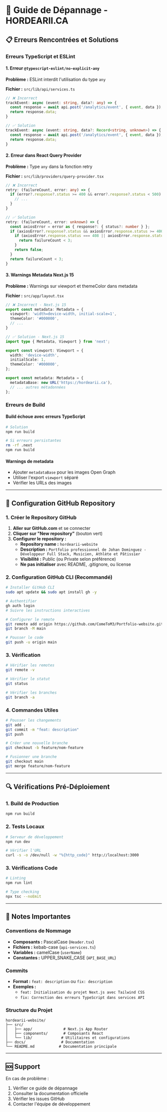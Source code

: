 # 🔧 Guide de Dépannage - HORDEARII.CA

## 📋 Erreurs Rencontrées et Solutions

### Erreurs TypeScript et ESLint

#### 1. Erreur `@typescript-eslint/no-explicit-any`
**Problème :** ESLint interdit l'utilisation du type `any`

**Fichier :** `src/lib/api/services.ts`
```typescript
// ❌ Incorrect
trackEvent: async (event: string, data?: any) => {
  const response = await api.post('/analytics/event', { event, data });
  return response.data;
}

// ✅ Solution
trackEvent: async (event: string, data?: Record<string, unknown>) => {
  const response = await api.post('/analytics/event', { event, data });
  return response.data;
}
```

#### 2. Erreur dans React Query Provider
**Problème :** Type `any` dans la fonction retry

**Fichier :** `src/lib/providers/query-provider.tsx`
```typescript
// ❌ Incorrect
retry: (failureCount, error: any) => {
  if (error?.response?.status >= 400 && error?.response?.status < 500) {
    // ...
  }
}

// ✅ Solution
retry: (failureCount, error: unknown) => {
  const axiosError = error as { response?: { status?: number } };
  if (axiosError?.response?.status && axiosError.response.status >= 400 && axiosError.response.status < 500) {
    if (axiosError.response.status === 408 || axiosError.response.status === 429) {
      return failureCount < 3;
    }
    return false;
  }
  return failureCount < 3;
}
```

#### 3. Warnings Metadata Next.js 15
**Problème :** Warnings sur viewport et themeColor dans metadata

**Fichier :** `src/app/layout.tsx`
```typescript
// ❌ Incorrect - Next.js 15
export const metadata: Metadata = {
  viewport: 'width=device-width, initial-scale=1',
  themeColor: '#000000',
  // ...
}

// ✅ Solution - Next.js 15
import type { Metadata, Viewport } from 'next';

export const viewport: Viewport = {
  width: 'device-width',
  initialScale: 1,
  themeColor: '#000000',
};

export const metadata: Metadata = {
  metadataBase: new URL('https://hordearii.ca'),
  // ... autres métadonnées
};
```

### Erreurs de Build

#### Build échoue avec erreurs TypeScript
```bash
# Solution
npm run build

# Si erreurs persistantes
rm -rf .next
npm run build
```

#### Warnings de metadata
- Ajouter `metadataBase` pour les images Open Graph
- Utiliser l'export `viewport` séparé
- Vérifier les URLs des images

---

## 🚀 Configuration GitHub Repository

### 1. Créer le Repository GitHub

1. **Aller sur GitHub.com** et se connecter
2. **Cliquer sur "New repository"** (bouton vert)
3. **Configurer le repository :**
   - **Repository name :** `hordearii-website`
   - **Description :** `Portfolio professionnel de Johan Dominguez - Développeur Full Stack, Musicien, Athlète et Pâtissier`
   - **Visibilité :** Public (ou Private selon préférence)
   - **Ne pas initialiser** avec README, .gitignore, ou license

### 2. Configuration GitHub CLI (Recommandé)

```bash
# Installer GitHub CLI
sudo apt update && sudo apt install gh -y

# Authentifier
gh auth login
# Suivre les instructions interactives

# Configurer le remote
git remote add origin https://github.com/ComeToM3/Portfolio-website.git
git branch -M main

# Pousser le code
git push -u origin main
```

### 3. Vérification

```bash
# Vérifier les remotes
git remote -v

# Vérifier le statut
git status

# Vérifier les branches
git branch -a
```

### 4. Commandes Utiles

```bash
# Pousser les changements
git add .
git commit -m "feat: description"
git push

# Créer une nouvelle branche
git checkout -b feature/nom-feature

# Fusionner une branche
git checkout main
git merge feature/nom-feature
```

---

## 🔍 Vérifications Pré-Déploiement

### 1. Build de Production
```bash
npm run build
```

### 2. Tests Locaux
```bash
# Serveur de développement
npm run dev

# Vérifier l'URL
curl -s -o /dev/null -w "%{http_code}" http://localhost:3000
```

### 3. Vérifications Code
```bash
# Linting
npm run lint

# Type checking
npx tsc --noEmit
```

---

## 📝 Notes Importantes

### Conventions de Nommage
- **Composants :** PascalCase (`Header.tsx`)
- **Fichiers :** kebab-case (`api-services.ts`)
- **Variables :** camelCase (`userName`)
- **Constantes :** UPPER_SNAKE_CASE (`API_BASE_URL`)

### Commits
- **Format :** `feat: description` ou `fix: description`
- **Exemples :**
  - `feat: Initialisation du projet Next.js avec Tailwind CSS`
  - `fix: Correction des erreurs TypeScript dans services API`

### Structure du Projet
```
hordearii-website/
├── src/
│   ├── app/              # Next.js App Router
│   ├── components/       # Composants React
│   └── lib/             # Utilitaires et configurations
├── docs/                # Documentation
└── README.md           # Documentation principale
```

---

## 🆘 Support

En cas de problème :
1. Vérifier ce guide de dépannage
2. Consulter la documentation officielle
3. Vérifier les issues GitHub
4. Contacter l'équipe de développement
